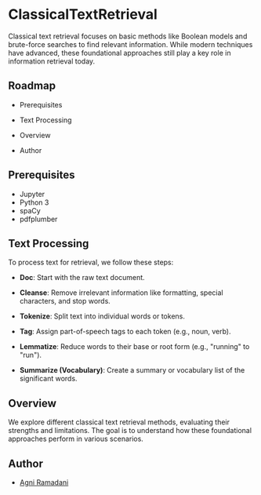 
# ClassicalTextRetrieval

Classical text retrieval focuses on basic methods like Boolean models and brute-force searches to find relevant information. While modern techniques have advanced, these foundational approaches still play a key role in information retrieval today.

## Roadmap

- Prerequisites

- Text Processing

- Overview

- Author

## Prerequisites

- Jupyter
- Python 3
- spaCy
- pdfplumber

## Text Processing

To process text for retrieval, we follow these steps:

- **Doc**:  Start with the raw text document.

- **Cleanse**: Remove irrelevant information like formatting, special characters, and stop words.

- **Tokenize**: Split text into individual words or tokens.

- **Tag**: Assign part-of-speech tags to each token (e.g., noun, verb).

- **Lemmatize**: Reduce words to their base or root form (e.g., "running" to "run").

- **Summarize (Vocabulary)**: Create a summary or vocabulary list of the significant words.

## Overview

We explore different classical text retrieval methods, evaluating their strengths and limitations. The goal is to understand how these foundational approaches perform in various scenarios.


## Author

- [Agni Ramadani](https://github.com/agniramadani)
